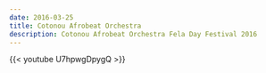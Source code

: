 ```yaml
---
date: 2016-03-25
title: Cotonou Afrobeat Orchestra
description: Cotonou Afrobeat Orchestra Fela Day Festival 2016
---
```


{{< youtube U7hpwgDpygQ >}}
